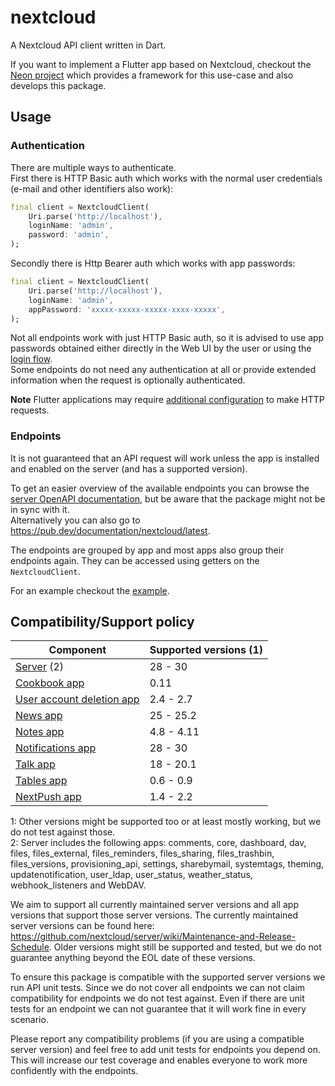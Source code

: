 # nextcloud

A Nextcloud API client written in Dart.

If you want to implement a Flutter app based on Nextcloud, checkout the [Neon project](https://github.com/nextcloud/neon) which provides a framework for this use-case and also develops this package.

## Usage

### Authentication

There are multiple ways to authenticate.  
First there is HTTP Basic auth which works with the normal user credentials (e-mail and other identifiers also work):
```dart
final client = NextcloudClient(
    Uri.parse('http://localhost'),
    loginName: 'admin',
    password: 'admin',
);
```

Secondly there is Http Bearer auth which works with app passwords:
```dart
final client = NextcloudClient(
    Uri.parse('http://localhost'),
    loginName: 'admin',
    appPassword: 'xxxxx-xxxxx-xxxxx-xxxx-xxxxx',
);
```

Not all endpoints work with just HTTP Basic auth, so it is advised to use app passwords obtained either directly in the Web UI by the user or using the [login flow](https://docs.nextcloud.com/server/latest/developer_manual/client_apis/LoginFlow/index.html#login-flow-v2).  
Some endpoints do not need any authentication at all or provide extended information when the request is optionally authenticated.

**Note**
Flutter applications may require [additional configuration](https://docs.flutter.dev/data-and-backend/networking#platform-notes) to make HTTP requests.


### Endpoints

It is not guaranteed that an API request will work unless the app is installed and enabled on the server (and has a supported version).  

To get an easier overview of the available endpoints you can browse the [server OpenAPI documentation](https://docs.nextcloud.com/server/latest/developer_manual/_static/openapi.html), but be aware that the package might not be in sync with it.  
Alternatively you can also go to https://pub.dev/documentation/nextcloud/latest.

The endpoints are grouped by app and most apps also group their endpoints again.
They can be accessed using getters on the `NextcloudClient`.

For an example checkout the [example](https://github.com/nextcloud/neon/blob/main/packages/nextcloud/example/example.dart).  

## Compatibility/Support policy

[Do not edit manually below]: #

| Component                                                                          | Supported versions (1) |
|------------------------------------------------------------------------------------|------------------------|
| [Server](https://github.com/nextcloud/server) (2)                                  | 28 - 30                |
| [Cookbook app](https://github.com/nextcloud/cookbook)                              | 0.11                   |
| [User account deletion app](https://framagit.org/framasoft/nextcloud/drop_account) | 2.4 - 2.7              |
| [News app](https://github.com/nextcloud/news)                                      | 25 - 25.2              |
| [Notes app](https://github.com/nextcloud/notes)                                    | 4.8 - 4.11             |
| [Notifications app](https://github.com/nextcloud/notifications)                    | 28 - 30                |
| [Talk app](https://github.com/nextcloud/spreed)                                    | 18 - 20.1              |
| [Tables app](https://github.com/nextcloud/tables)                                  | 0.6 - 0.9              |
| [NextPush app](https://codeberg.org/NextPush/uppush)                               | 1.4 - 2.2              |

[Do not edit manually above]: #

1: Other versions might be supported too or at least mostly working, but we do not test against those.  
2: Server includes the following apps: comments, core, dashboard, dav, files, files_external, files_reminders, files_sharing, files_trashbin, files_versions, provisioning_api, settings, sharebymail, systemtags, theming, updatenotification, user_ldap, user_status, weather_status, webhook_listeners and WebDAV.  

We aim to support all currently maintained server versions and all app versions that support those server versions.
The currently maintained server versions can be found here: https://github.com/nextcloud/server/wiki/Maintenance-and-Release-Schedule.
Older versions might still be supported and tested, but we do not guarantee anything beyond the EOL date of these versions.

To ensure this package is compatible with the supported server versions we run API unit tests.
Since we do not cover all endpoints we can not claim compatibility for endpoints we do not test against.
Even if there are unit tests for an endpoint we can not guarantee that it will work fine in every scenario.

Please report any compatibility problems (if you are using a compatible server version) and feel free to add unit tests for endpoints you depend on.
This will increase our test coverage and enables everyone to work more confidently with the endpoints.
